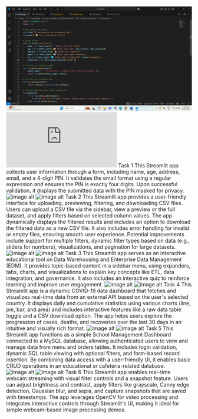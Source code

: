 ![image alt](https://github.com/MirasolDPancho/ITBAN2_Sreamlit_Activity_Pancho/blob/ba08bd6862aaedf2bfb5287e8c2d134437b24631/Screenshot%20(5).png)
![image alt](https://github.com/MirasolDPancho/ITBAN2_Sreamlit_Activity_Pancho/blob/8c4b73f1fa899b675350ad54d75935216ace908f/activity.py)
Task 1
This Streamlit app collects user information through a form, including name, age, address, email, and a 4-digit PIN. It validates the email format using a regular expression and ensures the PIN is exactly four digits. Upon successful validation, it displays the submitted data with the PIN masked for privacy.
![image alt]()
![image alt]()
Task 2
This Streamlit app provides a user-friendly interface for uploading, previewing, filtering, and downloading CSV files. Users can upload a CSV file via the sidebar, view a preview or the full dataset, and apply filters based on selected column values. The app dynamically displays the filtered results and includes an option to download the filtered data as a new CSV file. It also includes error handling for invalid or empty files, ensuring smooth user experience. Potential improvements include support for multiple filters, dynamic filter types based on data (e.g., sliders for numbers), visualizations, and pagination for large datasets.
![image alt]()
![image alt]()
Task 3
This Streamlit app serves as an interactive educational tool on Data Warehousing and Enterprise Data Management (EDM). It provides topic-based content in a sidebar menu, using expanders, tabs, charts, and visualizations to explain key concepts like ETL, data integration, and governance. It also includes an interactive quiz to reinforce learning and improve user engagement.
![image alt]()
![image alt]()
Task 4
This Streamlit app is a dynamic COVID-19 data dashboard that fetches and visualizes real-time data from an external API based on the user's selected country. It displays daily and cumulative statistics using various charts (line, pie, bar, and area) and includes interactive features like a raw data table toggle and a CSV download option. The app helps users explore the progression of cases, deaths, and recoveries over the last 30 days in an intuitive and visually rich format.
![image alt]()
![image alt]()
Task 5
This Streamlit app functions as a simple School Management Dashboard connected to a MySQL database, allowing authenticated users to view and manage data from menu and orders tables. It includes login validation, dynamic SQL table viewing with optional filters, and form-based record insertion. By combining data access with a user-friendly UI, it enables basic CRUD operations in an educational or cafeteria-related database.
![image alt]()
![image alt]()
Task 6
This Streamlit app enables real-time webcam streaming with visual filter controls and a snapshot feature. Users can adjust brightness and contrast, apply filters like grayscale, Canny edge detection, Gaussian blur, and sepia, and capture snapshots that are saved with timestamps. The app leverages OpenCV for video processing and integrates interactive controls through Streamlit's UI, making it ideal for simple webcam-based image processing demos.
